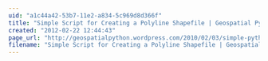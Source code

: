 ```yaml
---
uid: "a1c44a42-53b7-11e2-a834-5c969d8d366f"
title: "Simple Script for Creating a Polyline Shapefile | Geospatial Python"
created: "2012-02-22 12:44:43"
page_url: "http://geospatialpython.wordpress.com/2010/02/03/simple-python-script-for-creating-a-polyline-shapefile/"
filename: "Simple Script for Creating a Polyline Shapefile | Geospatial Python.html"
---
```

